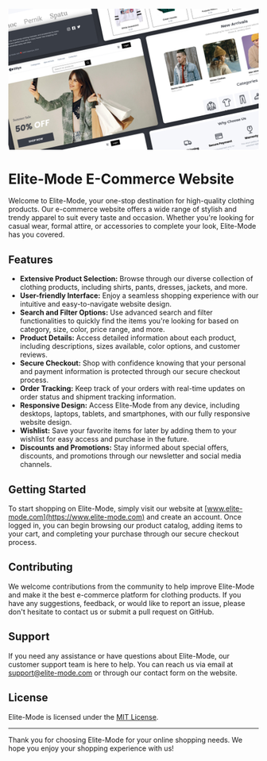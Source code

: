 ![banner](public/assets/file%20cover%20-%201.png)


# Elite-Mode E-Commerce Website

Welcome to Elite-Mode, your one-stop destination for high-quality clothing products. Our e-commerce website offers a wide range of stylish and trendy apparel to suit every taste and occasion. Whether you're looking for casual wear, formal attire, or accessories to complete your look, Elite-Mode has you covered.

## Features

- **Extensive Product Selection:** Browse through our diverse collection of clothing products, including shirts, pants, dresses, jackets, and more.
- **User-friendly Interface:** Enjoy a seamless shopping experience with our intuitive and easy-to-navigate website design.
- **Search and Filter Options:** Use advanced search and filter functionalities to quickly find the items you're looking for based on category, size, color, price range, and more.
- **Product Details:** Access detailed information about each product, including descriptions, sizes available, color options, and customer reviews.
- **Secure Checkout:** Shop with confidence knowing that your personal and payment information is protected through our secure checkout process.
- **Order Tracking:** Keep track of your orders with real-time updates on order status and shipment tracking information.
- **Responsive Design:** Access Elite-Mode from any device, including desktops, laptops, tablets, and smartphones, with our fully responsive website design.
- **Wishlist:** Save your favorite items for later by adding them to your wishlist for easy access and purchase in the future.
- **Discounts and Promotions:** Stay informed about special offers, discounts, and promotions through our newsletter and social media channels.

## Getting Started

To start shopping on Elite-Mode, simply visit our website at [www.elite-mode.com](https://www.elite-mode.com) and create an account. Once logged in, you can begin browsing our product catalog, adding items to your cart, and completing your purchase through our secure checkout process.

## Contributing

We welcome contributions from the community to help improve Elite-Mode and make it the best e-commerce platform for clothing products. If you have any suggestions, feedback, or would like to report an issue, please don't hesitate to contact us or submit a pull request on GitHub.

## Support

If you need any assistance or have questions about Elite-Mode, our customer support team is here to help. You can reach us via email at support@elite-mode.com or through our contact form on the website.

## License

Elite-Mode is licensed under the [MIT License](LICENSE).

---

Thank you for choosing Elite-Mode for your online shopping needs. We hope you enjoy your shopping experience with us!